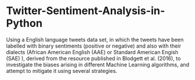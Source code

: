 # Twitter-Sentiment-Analysis-in-Python
Using a English language tweets data set, in which the tweets have been labelled with binary sentiments (positive or negative) and also with their dialects (African American English (AAE) or Standard American Engish (SAE) ), derived from the resource published in Blodgett et al. (2016), to investigate the biases arising in different Machine Learning algorithms, and attempt to mitigate it using several strategies.
